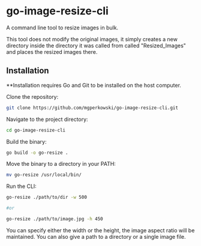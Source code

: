 # go-image-resize-cli

A command line tool to resize images in bulk.

This tool does not modify the original images, it simply creates a new directory inside the directory it was called from called "Resized_Images" and places the resized images there.

## Installation

**Installation requires Go and Git to be installed on the host computer.

Clone the repository:

```bash
git clone https://github.com/mgperkowski/go-image-resize-cli.git
```
Navigate to the project directory:

```bash
cd go-image-resize-cli
```
Build the binary:

```bash
go build -o go-resize .
```

Move the binary to a directory in your PATH:

```bash
mv go-resize /usr/local/bin/
```

Run the CLI:

```bash
go-resize ./path/to/dir -w 500

#or

go-resize ./path/to/image.jpg -h 450
```

You can specify either the width or the height, the image aspect ratio will be maintained.  You can also give a path to a directory or a single image file.
